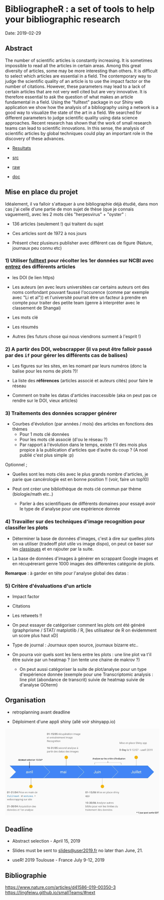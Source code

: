 # BibliographeR : a set of tools to help your bibliographic research

Date: 2019-02-29

## Abstract

The number of scientific articles is constantly increasing. It is sometimes impossible to read all the articles in certain areas. Among this great diversity of articles, some may be more interesting than others. It is difficult to select which articles are essential in a field. The contemporary way to judge the scientific quality of an article is to use the impact factor or the number of citations. However, these parameters may lead to a lack of certain articles that are not very well cited but are very innovative. It is therefore essential to ask the question of what makes an article fundamental in a field. Using the "fulltext" package in our Shiny web application we show how the analysis of a bibliography using a network is a good way to visualize the state of the art in a field.  We  searched for different parameters to judge scientific quality using data science approaches. Recent research has shown that the work of small research teams can lead to scientific innovations. In this sense, the analysis of scientific articles by global techniques could play an important role in the discovery of these advances.

- [Resultats](https://github.com/propan2one/BibliographeR/blob/master/results/NOTEBOOK-resultats.md)

- [src](https://github.com/propan2one/BibliographeR/blob/master/src/)

- [raw](https://github.com/propan2one/BibliographeR/blob/master/raw/)

- [doc](https://github.com/propan2one/BibliographeR/blob/master/doc/)

## Mise en place du projet

Idéalement, il va falloir s'attaquer à une bibliographie déjà étudié, dans mon cas j'ai celle d'une partie de mon sujet de thèse (que je connais vaguement), avec les 2 mots clés "herpesvirus" + "oyster" :

- 136 articles (seulement !) qui traitent du sujet

- Ces articles sont de 1972 à nos jours

- Présent chez plusieurs publisher avec différent cas de figure (Nature, journaux peu connu etc)

### 1) Utiliser [fulltext](https://github.com/ropensci/fulltext) pour récolter les 1er données sur NCBI avec [entrez](https://github.com/ropensci/rentrez) des différents articles

- les DOI (le lien https)

- Les auteurs (en avec leurs universitées car certains auteurs ont des noms confondant pouvant faussé l'occurence (comme par exemple avec "Li et al")) et l'université pourrait être un facteur à prendre en compte pour traiter des petite team (genre à interpréter avec le classement de Shangai)

- Les mots clé

- Les résumés

- Autres (les futurs chose qui nous viendrons surment à l'esprit !)

### 2) A partir des DOI, webscrapper (il va peut être falloir passé par des `if` pour gérer les différents cas de balises)

- Les figures sur les sites, en les nomant par leurs numéros (donc la balise pour les noms de plots ?)!

- La liste des **références** (articles associé et auteurs cités) pour faire le réseau

- Comment on traite les datas d'articles inaccessible (aka on peut pas ce rendre sur le DOI, vieux articles)

### 3) Traitements des données scrapper générer

- Courbes d'évolution (par années / mois) des articles en fonctions des thèmes
    - Pour 1 mots clé données
    - Pour les mots clé associé (d'ou le réseau ?)
    - Par rapport à l'évolution dans le temps, existe t'il des mois plus propice à la publication d'articles que d'autre du coup ? (A noel publié c'est plus simple :p)

Optionnel ; 
- Quelles sont les mots clés avec le plus grands nombre d'articles, je parie que cancérologie est en bonne position !! (voir, faire un top10)

- Peut ont créer une bibliothèque de mots clé commun par thème (biologie/math etc..)

    - Parler à des scientifiques de différents domaines pour essayé avoir le type de d'analyse pour une expérience donnée

### 4) Travailler sur des techniques d'image recognition pour classifer les plots

- Déterminer la base de données d'images, c'est à dire sur quelles plots on va utiliser (tradeoff plot utile vs image dispo), on peut ce baser sur les [classiques](https://www.datanovia.com/en/blog/ggplot-examples-best-reference/) et en rajouter par la suite.

- La base de données d'images à générer en scrappant Google images et en récupérerant genre 1000 images des différentes catégorie de plots.

**Remarque** : à garder en tête pour l'analyse global des datas :

### 5) Critère d'évaluations d'un article

- Impact factor

- Citations

- Les retweets !!

- On peut essayer de catégoriser comment les plots ont été généré (graphprisme / STAT/ matplotlib / R, [les utilisateur de R on évidemment un score plus haut xD]

- Type de journal : Journaux open source, journaux bizarre etc..

- On pourra voir quels sont les liens entre les plots : une line plot va t'il être suivie par un heatmap ? (on tente une chaine de makrov ?)
    - On peut aussi catégoriser la suite de plot/analyse pour un type d'expérience donnée (exemple pour une Transcriptomic analysis : line plot (abondance de transcrit) suivie de heatmap suivie de d'analyse GOterm)

## Organisation 

- retroplanning avant deadline 

- Déploiment d'une appli shiny (allé voir shinyapp.io)

![retroplanning](retroplanning_BibliographR.jpg)

## Deadline

- Abstract selection - April 15, 2019

- Slides must be sent to slides@user2019.fr no later than June, 21.

- useR! 2019 Toulouse - France July 9-12, 2019

## Bibliographie

https://www.nature.com/articles/d41586-019-00350-3 
https://lingfeiwu.github.io/smallTeams/#next
